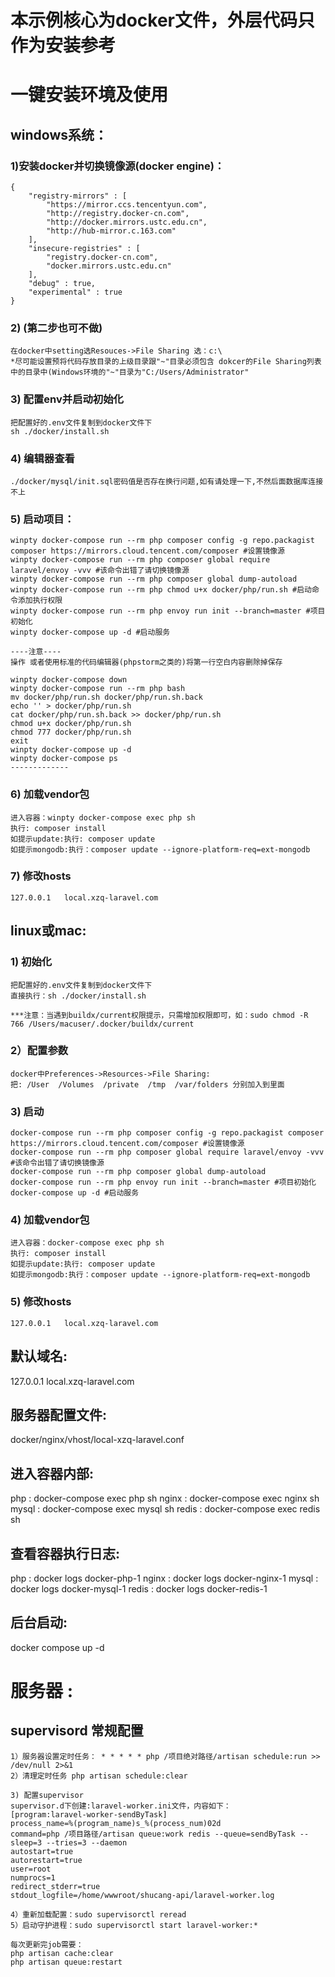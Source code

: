 # 本示例核心为docker文件，外层代码只作为安装参考


# 一键安装环境及使用
## windows系统：

### 1)安装docker并切换镜像源(docker engine)：
```
{
    "registry-mirrors" : [
        "https://mirror.ccs.tencentyun.com",
        "http://registry.docker-cn.com",
        "http://docker.mirrors.ustc.edu.cn",
        "http://hub-mirror.c.163.com"
    ],
    "insecure-registries" : [
        "registry.docker-cn.com",
        "docker.mirrors.ustc.edu.cn"
    ],
    "debug" : true,
    "experimental" : true
}
```
### 2) (第二步也可不做)
```
在docker中setting选Resouces->File Sharing 选：c:\  
*尽可能设置预将代码存放目录的上级目录跟"~"目录必须包含 dokcer的File Sharing列表中的目录中(Windows环境的"~"目录为"C:/Users/Administrator"
```

### 3) 配置env并启动初始化
```
把配置好的.env文件复制到docker文件下
sh ./docker/install.sh
```

### 4) 编辑器查看
```
./docker/mysql/init.sql密码值是否存在换行问题,如有请处理一下,不然后面数据库连接不上
```

### 5) 启动项目：
```
winpty docker-compose run --rm php composer config -g repo.packagist composer https://mirrors.cloud.tencent.com/composer #设置镜像源
winpty docker-compose run --rm php composer global require laravel/envoy -vvv #该命令出错了请切换镜像源
winpty docker-compose run --rm php composer global dump-autoload
winpty docker-compose run --rm php chmod u+x docker/php/run.sh #启动命令添加执行权限
winpty docker-compose run --rm php envoy run init --branch=master #项目初始化
winpty docker-compose up -d #启动服务

----注意----
操作 或者使用标准的代码编辑器(phpstorm之类的)将第一行空白内容删除掉保存

winpty docker-compose down
winpty docker-compose run --rm php bash
mv docker/php/run.sh docker/php/run.sh.back
echo '' > docker/php/run.sh
cat docker/php/run.sh.back >> docker/php/run.sh
chmod u+x docker/php/run.sh
chmod 777 docker/php/run.sh
exit
winpty docker-compose up -d
winpty docker-compose ps
-------------
```
###  6) 加载vendor包
```
进入容器：winpty docker-compose exec php sh
执行: composer install  
如提示update:执行: composer update
如提示mongodb:执行：composer update --ignore-platform-req=ext-mongodb
```

###  7) 修改hosts
```
127.0.0.1   local.xzq-laravel.com
```

## linux或mac:

### 1) 初始化
```
把配置好的.env文件复制到docker文件下
直接执行：sh ./docker/install.sh

***注意：当遇到buildx/current权限提示，只需增加权限即可，如：sudo chmod -R 766 /Users/macuser/.docker/buildx/current
```

### 2）配置参数
```
docker中Preferences->Resources->File Sharing:
把: /User  /Volumes  /private  /tmp  /var/folders 分别加入到里面
```
###  3) 启动

```
docker-compose run --rm php composer config -g repo.packagist composer https://mirrors.cloud.tencent.com/composer #设置镜像源
docker-compose run --rm php composer global require laravel/envoy -vvv #该命令出错了请切换镜像源
docker-compose run --rm php composer global dump-autoload
docker-compose run --rm php envoy run init --branch=master #项目初始化
docker-compose up -d #启动服务
```

###  4) 加载vendor包
```
进入容器：docker-compose exec php sh
执行: composer install  
如提示update:执行: composer update
如提示mongodb:执行：composer update --ignore-platform-req=ext-mongodb
```

###  5) 修改hosts
```
127.0.0.1   local.xzq-laravel.com
```


## 默认域名:
127.0.0.1 local.xzq-laravel.com

## 服务器配置文件:
docker/nginx/vhost/local-xzq-laravel.conf

## 进入容器内部:
php : docker-compose exec php sh
nginx : docker-compose exec nginx sh
mysql : docker-compose exec mysql sh
redis : docker-compose exec redis sh

## 查看容器执行日志:
php : docker logs docker-php-1
nginx : docker logs docker-nginx-1
mysql : docker logs docker-mysql-1
redis : docker logs docker-redis-1

## 后台启动:
docker compose up -d


# 服务器 :

##  supervisord 常规配置
```
1）服务器设置定时任务： * * * * * php /项目绝对路径/artisan schedule:run >> /dev/null 2>&1
2）清理定时任务 php artisan schedule:clear

3) 配置supervisor
supervisor.d下创建:laravel-worker.ini文件，内容如下：
[program:laravel-worker-sendByTask]
process_name=%(program_name)s_%(process_num)02d
command=php /项目路径/artisan queue:work redis --queue=sendByTask --sleep=3 --tries=3 --daemon
autostart=true
autorestart=true
user=root
numprocs=1
redirect_stderr=true
stdout_logfile=/home/wwwroot/shucang-api/laravel-worker.log

4）重新加载配置：sudo supervisorctl reread 
5）启动守护进程：sudo supervisorctl start laravel-worker:*

每次更新完job需要：
php artisan cache:clear
php artisan queue:restart
```
